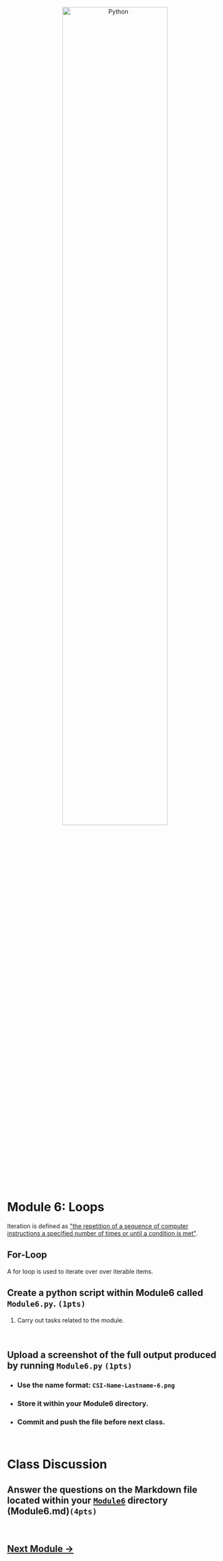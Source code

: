 <div style="text-align:center">
        <img    src="https://beginnersbook.com/wp-content/uploads/2017/09/for_loop_C.jpg"
                title="Python" 
                width="70%" 
                height="70%" />
</div>
<br>

# Module 6: Loops
Iteration is defined as ["the repetition of a sequence of computer instructions a specified number of times or until a condition is met"](https://www.merriam-webster.com/dictionary/iteration).

## For-Loop
A for loop is used to iterate over over iterable items. 

## Create a python script within Module6 called `Module6.py`. `(1pts)`
1. Carry out tasks related to the module.


<br>

## Upload a screenshot of the full output produced by running `Module6.py` `(1pts)`
* ### Use the name format: `CSI-Name-Lastname-6.png`
* ### Store it within your Module6 directory.
* ### Commit and push the file before next class.

<br>



# Class Discussion
## Answer the questions on the Markdown file located within your <u>`Module6`</u> directory (Module6.md)`(4pts)`
<!-- Welcome! These are your questions. -->
<!-- Answer using full sentences to receive all points. -->
<!-- 


Type down any class notes below this sentence:



Lackluster responses may result in point deductions.
-->

<br>

## [Next Module ->](/../../tree/main/Modules/Module7/Module7.md)
